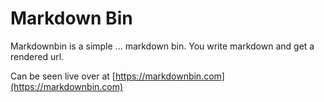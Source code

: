 # Markdown Bin

Markdownbin is a simple ... markdown bin. You write markdown and get a rendered url. 

Can be seen live over at [https://markdownbin.com](https://markdownbin.com)